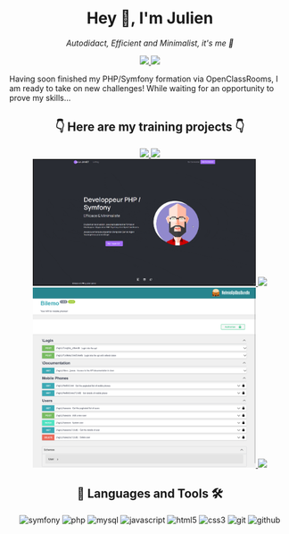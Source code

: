 <h1 align="center">Hey 👋, I'm Julien</h1>

<p align="center">
	<i>Autodidact, Efficient and Minimalist, it's me 🧠</i>
</p>

<p align="center">
	<a href="https://www.linkedin.com/in/julien-jamet">
		<img
			src="https://img.shields.io/badge/LinkedIn-blue?style=for-the-badge&logo=linkedin"
		/>
	</a>
	<a href="https://twitter.com/CheveuCodeur">
		<img
			src="https://img.shields.io/badge/Twitter-1DA1F2?style=for-the-badge&logo=twitter&logoColor=white"
		/>
	</a>
</p>

Having soon finished my PHP/Symfony formation via OpenClassRooms, I am ready to
take on new challenges! While waiting for an opportunity to prove my skills...

<h2 align="center">👇 Here are my training projects 👇</h2>
<div align="center">
	<div>
		<a href="https://github.com/leCheveuCodeur/SnowTricks">
			<img width=400" src="SnowTricks.gif" />
		</a>
		<a href="https://github.com/leCheveuCodeur/SnowTricks">
			<img
				src="https://github-readme-stats.vercel.app/api/pin/?username=leCheveuCodeur&repo=SnowTricks"
			/>
		</a>
	</div>
	<div>
		<a href="https://github.com/leCheveuCodeur/Blog_PHP">
			<img width=400" src="Blog_PHP.gif" />
		</a>
		<a href="https://github.com/leCheveuCodeur/Blog_PHP">
			<img
				src="https://github-readme-stats.vercel.app/api/pin/?username=leCheveuCodeur&repo=Blog_PHP"
			/>
		</a>
	</div>
	<div>
		<a href="https://github.com/leCheveuCodeur/API_BileMo">
			<img width=400" src="bilemo_doc_nelmio.png" />
		</a>
		<a href="https://github.com/leCheveuCodeur/API_BileMo">
			<img
				src="https://github-readme-stats.vercel.app/api/pin/?username=leCheveuCodeur&repo=API_BileMo"
			/>
		</a>
	</div>
</div>

<h2 align="center">🧰 Languages and Tools 🛠️</h2>
<div align="center">
	<img
		src="https://img.shields.io/badge/Symfony-000000?style=for-the-badge&logo=Symfony&logoColor=white"
		alt="symfony"
	/>
	<img
		position="top"
		src="https://img.shields.io/badge/PHP-777BB4?style=for-the-badge&logo=php&logoColor=white"
		alt="php"
	/>
	<img
		src="https://img.shields.io/badge/MySQL-005C84?style=for-the-badge&logo=mysql&logoColor=white"
		alt="mysql"
	/>
	<img
		src="https://img.shields.io/badge/JavaScript-323330?style=for-the-badge&logo=javascript&logoColor=F7DF1E"
		alt="javascript"
	/>
	<img
		src="https://img.shields.io/badge/HTML5-E34F26?style=for-the-badge&logo=html5&logoColor=white"
		alt="html5"
	/>
	<img
		src="https://img.shields.io/badge/CSS3-1572B6?style=for-the-badge&logo=css3&logoColor=white"
		alt="css3"
	/>
	<img
		src="https://img.shields.io/badge/Git-F05032?style=for-the-badge&logo=git&logoColor=white"
		alt="git"
	/>
	<img
		src="https://img.shields.io/badge/GitHub-100000?style=for-the-badge&logo=github&logoColor=white"
		alt="github"
	/>
</div>
